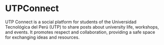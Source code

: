 # UTPConnect
UTP Connect is a social platform for students of the Universidad Tecnológica del Perú (UTP) to share posts about university life, workshops, and events. It promotes respect and collaboration, providing a safe space for exchanging ideas and resources.
